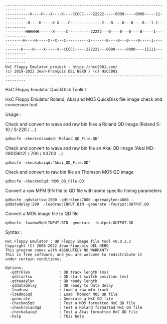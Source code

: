 ```
-------------------------------------------------------------------------------
-----------H----H---X----X----CCCCC----22222-----0000-----0000-----11----------
----------H----H-----X-X----C--------------2---0----0---0----0---1-1-----------
---------HHHHHH------X-----C----------22222---0----0---0----0-----1------------
--------H----H-----X--X---C----------2-------0----0---0----0-----1-------------
-------H----H----X-----X--CCCCC-----222222---0000-----0000----11111------------
-------------------------------------------------------------------------------
HxC Floppy Emulator project - https://hxc2001.com/
(c) 2019-2022 Jean-François DEL NERO / (c) HxC2001
-------------------------------------------------------------------------------
```

HxC Floppy Emulator QuickDisk Toolkit

HxC Floppy Emulator Roland, Akai and MO5 QuickDisk file image check and conversion tool.

Usage :
 
Check and convert to wave and raw bin files a Roland QD image (Roland S-10 / S-220 / ...) 
    
```qdhxcfe -checkrolandqd:'Roland_QD_File.QD'```
    
Check and convert to wave and raw bin file an Akai QD image (Akai MD-280(S612) / 700 / X3700 ...) 
    
```qdhxcfe -checkakaiqd:'Akai_QD_File.QD'```

Check and convert to raw bin file an Thomson MO5 QD image 

```qdhxcfe -checkmo5qd:'MO5_QD_File.QD'```

Convert a raw MFM BIN file to QD file with some specific timing parameters 
     
```qdhxcfe -qdstartsw:1500 -qdtrklen:7000 -qdreadylen:4600 -qddatadelay:200  -loadraw:INPUT.BIN -generate -foutput:OUTPUT.QD```

Convert a MO5 image file to QD file 

```qdhxcfe -loadmo5qd:INPUT.BIN -generate -foutput:OUTPUT.QD```

Syntax :

```
HxC Floppy Emulator : QD Floppy image file tool v0.0.2.2
Copyright (C) 2006-2022 Jean-Francois DEL NERO
This program comes with ABSOLUTELY NO WARRANTY
This is free software, and you are welcome to redistribute it
under certain conditions;

Options:
  -qdtrklen             : QD track length (ms)
  -qdstartsw            : QD start switch position (ms)
  -qdreadylen           : QD ready length
  -qddatadelay          : QD ready to data delay
  -loadraw              : Load a raw mfm track
  -loadmo5qd            : Load Thomson MO5 QD file
  -generate             : Generate a HxC QD file
  -checkmo5qd           : Test a MO5 formatted HxC QD file
  -checkrolandqd        : Test a Roland formatted HxC QD file
  -checkakaiqd          : Test a Akai formatted HxC QD file
  -help                 : This help
```

